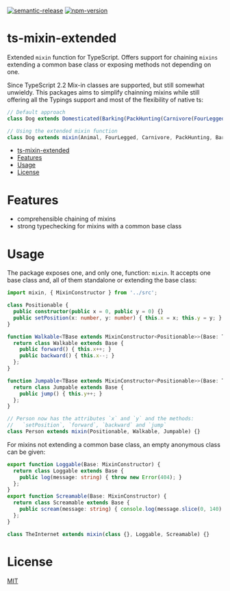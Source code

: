 [![semantic-release](https://img.shields.io/badge/%20%20%F0%9F%93%A6%F0%9F%9A%80-semantic--release-e10079.svg)](https://github.com/semantic-release/semantic-release)
[![npm-version](https://img.shields.io/npm/v/ts-mixin-extended?logo=npm)](https://www.npmjs.com/package/ts-mixin-extended)

# ts-mixin-extended

Extended `mixin` function for TypeScript.
Offers support for chaining `mixins` extending a common base class or exposing methods not depending on one.

Since TypeScript 2.2 Mix-in classes are supported, but still somewhat unwieldy.
This packages aims to simplify chainning mixins while still offering all the Typings support and most of the flexibility of native ts:

```typescript
// Default approach
class Dog extends Domesticated(Barking(PackHunting(Carnivore(FourLegged(Animal))))) {}

// Using the extended mixin function
class Dog extends mixin(Animal, FourLegged, Carnivore, PackHunting, Barking, Domesticated) {}
```

- [ts-mixin-extended](#ts-mixin-extended)
- [Features](#features)
- [Usage](#usage)
- [License](#license)

# Features

- comprehensible chaining of mixins
- strong typechecking for mixins with a common base class

# Usage

The package exposes one, and only one, function: `mixin`.
It accepts one base class and, all of them standalone or extending the base class:

```typescript
import mixin, { MixinConstructor } from '../src';

class Positionable {
  public constructor(public x = 0, public y = 0) {}
  public setPosition(x: number, y: number) { this.x = x; this.y = y; }
}

function Walkable<TBase extends MixinConstructor<Positionable>>(Base: TBase) {
  return class Walkable extends Base {
    public forward() { this.x++; }
    public backward() { this.x--; }
  };
}

function Jumpable<TBase extends MixinConstructor<Positionable>>(Base: TBase) {
  return class Jumpable extends Base {
    public jump() { this.y++; }
  };
}

// Person now has the attributes `x` and `y` and the methods:
//   `setPosition`, `forward`, `backward` and `jump`
class Person extends mixin(Positionable, Walkable, Jumpable) {}
```

For mixins not extending a common base class, an empty anonymous class can be given:

```typescript
export function Loggable(Base: MixinConstructor) {
  return class Loggable extends Base {
    public log(message: string) { throw new Error(404); }
  };
}
export function Screamable(Base: MixinConstructor) {
  return class Screamable extends Base {
    public scream(message: string) { console.log(message.slice(0, 140).toUpperCase()); }
  };
}

class TheInternet extends mixin(class {}, Loggable, Screamable) {}
```

# License

[MIT](https://github.com/1nVitr0/lib-ts-mixin-extended/blob/main/LICENSE)